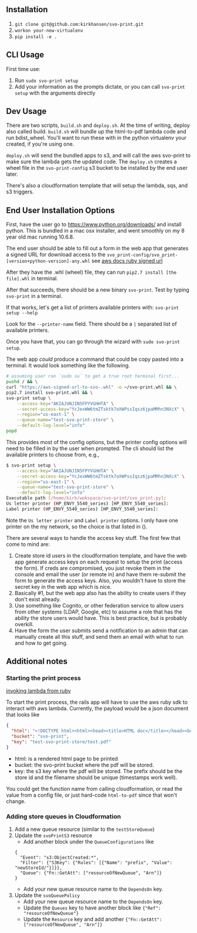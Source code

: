 ## Installation
1. `git clone git@github.com:kirkhansen/svo-print.git`
2. `workon your-new-virtualenv`
3. `pip install -e .`


## CLI Usage
First time use:
1. Run `sudo svo-print setup`
2. Add your information as the prompts dictate, or you can call `svo-print setup` with the arguments directly

## Dev Usage
There are two scripts, `build.sh` and `deploy.sh`. At the time of writing, deploy also called build.
`build.sh` will bundle up the html-to-pdf lambda code and run bdist_wheel. You'll want to run these with
in the python virtualenv your created, if you're using one.

`deploy.sh` will send the bundled apps to s3, and will call the aws svo-print to make sure the lambda gets the updated code.
The `deploy.sh` creates a wheel file in the `svo-print-config` s3 bucket to be installed by the end user later.

There's also a cloudformation template that will setup the lambda, sqs, and s3 triggers.

## End User Installation Options
First, have the user go to https://www.python.org/downloads/ and install python. This is bundled in a mac osx
installer, and went smoothly on my 8 year old mac running 10.6.8.


The end user should be able to fill out a form in the web app that generates a
signed URL for download access to the `svo_print-config/svo_print-[version+python-version]-any.whl` see
[aws docs ruby signed url](https://docs.aws.amazon.com/AmazonS3/latest/dev/UploadObjectPreSignedURLRubySDK.html)

After they have the .whl (wheel) file, they can run
`pip2.7 install [the file].whl` in terminal.

After that succeeds, there should be a new binary `svo-print`. Test by typing `svo-print` in a terminal.

If that works, let's get a list of printers available printers with: `svo-print setup --help`

Look for the `--printer-name` field. There should be a `|` separated list of available printers.

Once you have that, you can go through the wizard with `sudo svo-print setup`.

The web app _could_ produce a command that could be copy pasted into a terminal.
It would look something like the following.

```bash
# assuming user ran `sudo su` to get a true root terminal first...
pushd / && \
curl "https://aws-signed-url-to-svo-.whl" -o ~/svo-print.whl && \
pip2.7 install svo-print.whl && \
svo-print setup \
    --access-key="AKIAJUNJIN5FPYVGHHTA" \
    --secret-access-key="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" \
    --region="us-east-1" \
    --queue-name="test-svo-print-store" \
    --default-log-level="info"
popd
```

This provides most of the config options, but the printer config options will need to be filled in by the user when prompted.
The cli should list the available printers to choose from, e.g.,

```bash
$ svo-print setup \
    --access-key="AKIAJUNJIN5FPYVGHHTA" \
    --secret-access-key="YcJexWW6tmZTsktk7oXWPssIqsz6jpaMMhn3NXcX" \
    --region="us-east-1" \
    --queue-name="test-svo-print-store" \
    --default-log-level="info"
Executable path [/home/kirk/wokspace/svo-print/svo_print.py]:
Us letter printer (HP_ENVY_5540_series) [HP_ENVY_5540_series]:
Label printer (HP_ENVY_5540_series) [HP_ENVY_5540_series]:
```

Note the `Us letter printer` and `Label printer` options. I only have one printer on the my network, so the choice is that listed in ().

There are several ways to handle the access key stuff. The first few that come to mind are:

1. Create store id users in the cloudformation template, and have the
   web app generate access keys on each request to setup the print (access the form).
   If creds are compromised, you just revoke them in the console and
   email the user (or remote in) and have them re-submit the form to
   generate the access keys. Also, you wouldn't have to store the secret
   key in the web app which is nice.
2. Basically #1, but the web app also has the ability to create users
   if they don't exist already.
3. Use something like Cognito, or other federation service to allow users from
   other systems (LDAP, Google, etc) to assume a role that has the ability the
   store users would have. This is best practice, but is probably overkill.
4. Have the form the user submits send a notification to an admin that can
   manually create all this stuff, and send them an email with what to run and
   how to get going.

## Additional notes

### Starting the print process
[invoking lambda from ruby](https://docs.aws.amazon.com/sdk-for-ruby/v3/developer-guide/lambda-ruby-example-run-function.html)

To start the print process, the rails app will have to use the aws ruby sdk to
interact with aws lambda. Currently, the payload would be a json document
that looks like
```json
{
  "html": "<!DOCTYPE html><html><head><title>HTML doc</title></head><body>Content<body></html>",
  "bucket": "svo-print",
  "key": "test-svo-print-store/test.pdf"
}
```
* html: is a rendered html page to be printed
* bucket: the svo-print bucket where the pdf will be stored.
* key: the s3 key where the pdf will be stored. The prefix should be the store id
  and the filename should be unique (timestamps work well).

You could get the function name from calling cloudformation,
or read the value from a config file,
or just hard-code `html-to-pdf` since that won't change.


### Adding store queues in Cloudformation

1. Add a new queue resource (similar to the `testStoreQueue`)
2. Update the `svoPrintS3` resource
    * Add another block under the `QueueConfigurations` like
    ```
    {
      "Event": "s3:ObjectCreated:*",
      "Filter": {"S3Key": {"Rules": [{"Name": "prefix", "Value": "newStoreId/"}]}},
      "Queue": {"Fn::GetAtt": ["resourceOfNewQueue", "Arn"]}
    }
    ```
    * Add your new queue resource name to the `DependsOn` key.
3. Update the `svoQueuePolicy`
    * Add your new queue resource name to the `DependsOn` key.
    * Update the `Queues` key to have another block like `{"Ref": "resourceOfNewQueue"}`
    * Update the `Resource` key and add another `{"Fn::GetAtt": ["resourceOfNewQueue", "Arn"]}`
